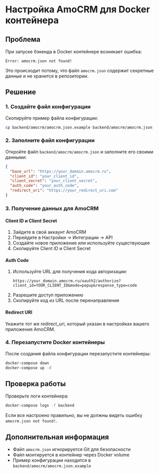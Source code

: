 # Настройка AmoCRM для Docker контейнера

## Проблема
При запуске бэкенда в Docker контейнере возникает ошибка:
```
Error: amocrm.json not found!
```

Это происходит потому, что файл `amocrm.json` содержит секретные данные и не хранится в репозитории.

## Решение

### 1. Создайте файл конфигурации
Скопируйте пример файла конфигурации:
```bash
cp backend/amocrm/amocrm.json.example backend/amocrm/amocrm.json
```

### 2. Заполните файл конфигурации
Откройте файл `backend/amocrm/amocrm.json` и заполните его своими данными:

```json
{
  "base_url": "https://your_domain.amocrm.ru",
  "client_id": "your_client_id",
  "client_secret": "your_client_secret",
  "auth_code": "your_auth_code",
  "redirect_uri": "https://your_redirect_uri.com"
}
```

### 3. Получение данных для AmoCRM

#### Client ID и Client Secret
1. Зайдите в свой аккаунт AmoCRM
2. Перейдите в Настройки → Интеграции → API
3. Создайте новое приложение или используйте существующее
4. Скопируйте Client ID и Client Secret

#### Auth Code
1. Используйте URL для получения кода авторизации:
   ```
   https://your_domain.amocrm.ru/oauth2/authorize?client_id=YOUR_CLIENT_ID&mode=popup&response_type=code
   ```
2. Разрешите доступ приложению
3. Скопируйте код из URL после перенаправления

#### Redirect URI
Укажите тот же redirect_uri, который указан в настройках вашего приложения AmoCRM.

### 4. Перезапустите Docker контейнеры
После создания файла конфигурации перезапустите контейнеры:
```bash
docker-compose down
docker-compose up -d
```

## Проверка работы
Проверьте логи контейнера:
```bash
docker-compose logs -f backend
```

Если все настроено правильно, вы не должны видеть ошибку `amocrm.json not found!`.

## Дополнительная информация
- Файл `amocrm.json` игнорируется Git для безопасности
- Файл монтируется в контейнер через Docker volume
- Пример конфигурации находится в `backend/amocrm/amocrm.json.example`